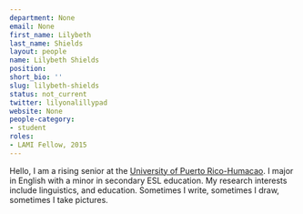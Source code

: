 ```yaml
---
department: None
email: None
first_name: Lilybeth
last_name: Shields
layout: people
name: Lilybeth Shields
position:
short_bio: ''
slug: lilybeth-shields
status: not_current
twitter: lilyonalillypad
website: None
people-category:
- student
roles:
- LAMI Fellow, 2015
---
```


Hello, I am a rising senior at the [University of Puerto Rico-Humacao](http://www1.uprh.edu/english/). I major in English with a minor in secondary ESL education. My research interests include linguistics, and education. Sometimes I write, sometimes I draw, sometimes I take pictures.